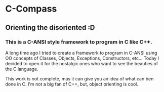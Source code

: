# C-Compass

## Orienting the disoriented :D

### This is a C-ANSI style framework to program in C like C++.

A long time ago I tried to create a framework to program in C-ANSI using OO concepts of Classes, Objects, Exceptions, Constructors, etc... Today I decided to open it for the nostalgic ones who want to see the beauties of the C language.

This work is not complete, mas it can give you an idea of what can ben done in C. I'm not a big fan of C++, but, object orienting is cool.


